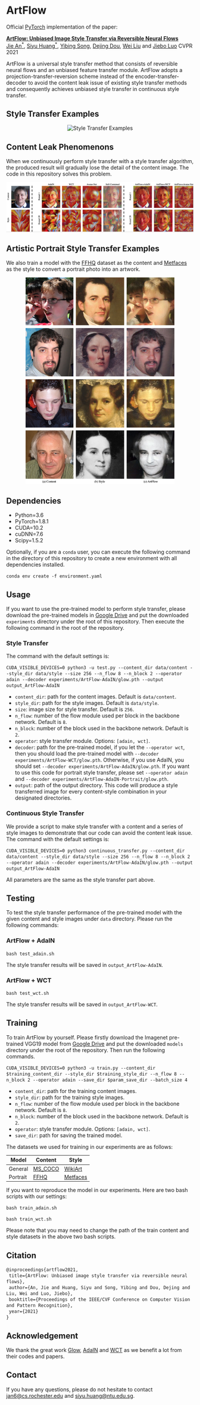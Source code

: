 # ArtFlow
Official [PyTorch](https://pytorch.org) implementation of the paper:

[**ArtFlow: Unbiased Image Style Transfer via Reversible Neural Flows**](arxiv_link)  
[Jie An<sup>*</sup>](https://www.cs.rochester.edu/u/jan6/), [Siyu Huang<sup>*</sup>](https://siyuhuang.github.io), [Yibing Song](https://ybsong00.github.io), [Dejing Dou](https://ix.cs.uoregon.edu/~dou/), [Wei Liu](https://sse.cuhk.edu.cn/en/faculty/liuwei) and [Jiebo Luo](https://www.cs.rochester.edu/u/jluo/) 
CVPR 2021

ArtFlow is a universal style transfer method that consists of reversible neural flows and an unbiased feature transfer module. ArtFlow adopts a projection-transfer-reversion scheme instead of the encoder-transfer-decoder to avoid the content leak issue of existing style transfer methods and consequently achieves unbiased style transfer in continuous style transfer.

## Style Transfer Examples
<p align='center'>
 <img alt='Style Transfer Examples' src='figs/result.png'>
</p>

## Content Leak Phenomenons
When we continuously perform style transfer with a style transfer algorithm, the produced result will gradually lose the detail of the content image. The code in this repository solves this problem.

<p align='center'>
 <img alt='Content Leak Phenomenons' src='figs/leak_compare.png'>
</p>

## Artistic Portrait Style Transfer Examples
We also train a model with the [FFHQ](https://github.com/NVlabs/ffhq-dataset) dataset as the content and [Metfaces](https://github.com/NVlabs/metfaces-dataset) as the style to convert a portrait photo into an artwork.
<p align='center'>
 <img alt='Portrait Style Transfer' src='figs/portrait.png' width='400'>
</p>

## Dependencies
* Python=3.6
* PyTorch=1.8.1
* CUDA=10.2
* cuDNN=7.6
* Scipy=1.5.2
 
Optionally, if you are a `conda` user, you can execute the following command in the directory of this repository to create a new environment with all dependencies installed.
```
conda env create -f environment.yaml
```

## Usage
If you want to use the pre-trained model to perform style transfer, please download the pre-trained models in [Google Drive](https://drive.google.com/drive/folders/1w2fHgSBYwjplfeCXI8eOGYpi69CpJBTE?usp=sharing) and put the downloaded `experiments` directory under the root of this repository. Then execute the following command in the root of the repository.

### Style Transfer
The command with the default settings is:
```
CUDA_VISIBLE_DEVICES=0 python3 -u test.py --content_dir data/content --style_dir data/style --size 256 --n_flow 8 --n_block 2 --operator adain --decoder experiments/ArtFlow-AdaIN/glow.pth --output output_ArtFlow-AdaIN
```

* `content_dir`: path for the content images. Default is `data/content`.
* `style_dir`: path for the style images. Default is `data/style`.
* `size`: image size for style transfer. Default is `256`.
* `n_flow`: number of the flow module used per block in the backbone network. Default is `8`.
* `n_block`: number of the block used in the backbone network. Default is `2`.
* `operator`: style transfer module. Options: `[adain, wct]`.
* `decoder`: path for the pre-trained model, if you let the `--operator wct`, then you should load the pre-trained model with `--decoder experiments/ArtFlow-WCT/glow.pth`. Otherwise, if you use AdaIN, you should set `--decoder experiments/ArtFlow-AdaIN/glow.pth`. If you want to use this code for portrait style transfer, please set `--operator adain` and `--decoder experiments/ArtFlow-AdaIN-Portrait/glow.pth`.
* `output`: path of the output directory. This code will produce a style transferred image for every content-style combination in your designated directories.

### Continuous Style Transfer
We provide a script to make style transfer with a content and a series of style images to demonstrate that our code can avoid the content leak issue. The command with the default settings is:
```
CUDA_VISIBLE_DEVICES=0 python3 continuous_transfer.py --content_dir data/content --style_dir data/style --size 256 --n_flow 8 --n_block 2 --operator adain --decoder experiments/ArtFlow-AdaIN/glow.pth --output output_ArtFlow-AdaIN
```
All parameters are the same as the style transfer part above.

## Testing
To test the style transfer performance of the pre-trained model with the given content and style images under `data` directory. Please run the following commands:
### ArtFlow + AdaIN
```
bash test_adain.sh
```
The style transfer results will be saved in `output_ArtFlow-AdaIN`.

### ArtFlow + WCT
```
bash test_wct.sh
```
The style transfer results will be saved in `output_ArtFlow-WCT`.

## Training
To train ArtFlow by yourself. Please firstly download the Imagenet pre-trained VGG19 model from [Google Drive](https://drive.google.com/drive/folders/1ecTshAlTsLf7i3oyN2ntyEPEeIoxUDu9?usp=sharing) and put the downloaded `models` directory under the root of the repository. Then run the following commands.
```
CUDA_VISIBLE_DEVICES=0 python3 -u train.py --content_dir $training_content_dir --style_dir $training_style_dir --n_flow 8 --n_block 2 --operator adain --save_dir $param_save_dir --batch_size 4
```

* `content_dir`: path for the training content images.
* `style_dir`: path for the training style images.
* `n_flow`: number of the flow module used per block in the backbone network. Default is `8`.
* `n_block`: number of the block used in the backbone network. Default is `2`.
* `operator`: style transfer module. Options: `[adain, wct]`.
* `save_dir`: path for saving the trained model.

The datasets we used for training in our experiments are as follows:

| Model | Content | Style |
| ---- | ---- | ---- |
| General | [MS_COCO](http://images.cocodataset.org/zips/train2014.zip) | [WikiArt](https://github.com/cs-chan/ArtGAN/tree/master/WikiArt%20Dataset) |
| Portrait | [FFHQ](https://github.com/NVlabs/ffhq-dataset) | [Metfaces](https://github.com/NVlabs/metfaces-dataset) |

If you want to reproduce the model in our experiments. Here are two bash scripts with our settings:
```
bash train_adain.sh
```
```
bash train_wct.sh
```
Please note that you may need to change the path of the train content and style datasets in the above two bash scripts.

## Citation
```
@inproceedings{artflow2021,
 title={ArtFlow: Unbiased image style transfer via reversible neural flows},
 author={An, Jie and Huang, Siyu and Song, Yibing and Dou, Dejing and Liu, Wei and Luo, Jiebo},
 booktitle={Proceedings of the IEEE/CVF Conference on Computer Vision and Pattern Recognition},
 year={2021}
}
```

## Acknowledgement
We thank the great work [Glow](https://github.com/openai/glow), [AdaIN](https://github.com/xunhuang1995/AdaIN-style) and [WCT](https://github.com/Yijunmaverick/UniversalStyleTransfer) as we benefit a lot from their codes and papers.

## Contact
If you have any questions, please do not hesitate to contact <jan6@cs.rochester.edu> and <siyu.huang@ntu.edu.sg>.

